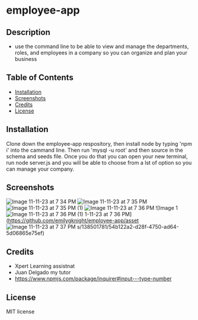 # employee-app

## Description 
- use the command line to be able to view and manage the departments, roles, and employees in a company so you can organize and plan your business

## Table of Contents

- [Installation](#installation)
- [Screenshots](#screenshots)
- [Credits](#credits)
- [License](#license)

## Installation

Clone down the employee-app respository, then install node by typing 'npm i' into the cammand line. Then run 'mysql -u root' and then source in the schema and seeds file. Once you do that you can open your new terminal, run node server.js and you will be able to choose from a lst of option so you can manage your company.

## Screenshots

![Image 11-11-23 at 7 34 PM](https://github.com/emilygknight/employee-app/assets/138501781/e5a0cfe5-4e7d-43f1-848e-238cef3d8fc0)
![Image 11-11-23 at 7 35 PM](https://github.com/emilygknight/employee-app/assets/138501781/f695bdf5-dc1e-4ceb-b170-5c6eecf3ee5b)
![Image 11-11-23 at 7 35 PM (1)](https://github.com/emilygknight/employee-app/assets/138501781/37282e4c-666f-47b8-b717-a6dab50a83c5)
![Image 11-11-23 at 7 36 PM](https://github.com/emilygknight/employee-app/assets/138501781/04a438dd-aec3-47d0-8ad3-5aa88e0dcbfd)
![Image 1
![Image 11-11-23 at 7 36 PM (1)](https://github.com/emilygknight/employee-app/assets/138501781/52abd5a1-ce15-4588-8ad5-27d3b45cb7ff)
1-11-23 at 7 36 PM](https://github.com/emilygknight/employee-app/asset
![Image 11-11-23 at 7 37 PM](https://github.com/emilygknight/employee-app/assets/138501781/42d026ad-31f0-494d-a560-9e536574c2d6)
s/138501781/54b122a2-d28f-4750-ad64-5d06865e75ef)


## Credits

- Xpert Learning assistnat
- Juan Delgado my tutor
- https://www.npmjs.com/package/inquirer#input---type-number


## License

MIT license 
